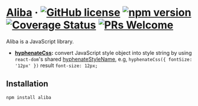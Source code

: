 # [Aliba](#) &middot; [![GitHub license](https://img.shields.io/badge/license-MIT-blue.svg)](https://github.com/chiaweilee/aliba/blob/master/LICENSE) [![npm version](https://img.shields.io/npm/v/aliba.svg?style=flat)](https://www.npmjs.com/package/aliba) [![Coverage Status](https://img.shields.io/coveralls/chiaweilee/aliba/master.svg?style=flat)](https://coveralls.io/github/chiaweilee/aliba?branch=master) [![PRs Welcome](https://img.shields.io/badge/PRs-welcome-brightgreen.svg)](#)

Aliba is a JavaScript library.

* **[hyphenateCss](https://github.com/chiaweilee/aliba/tree/master/src/hyphenate-css):** convert JavaScript style object into style string by using `react-dom`'s shared [hyphenateStyleName](https://github.com/chiaweilee/aliba/blob/master/src/shared/hyphenateStyleName.ts), e.g, `hyphenateCss({ fontSize: '12px' })` result `font-size: 12px;`

## Installation

```
npm install aliba
```
